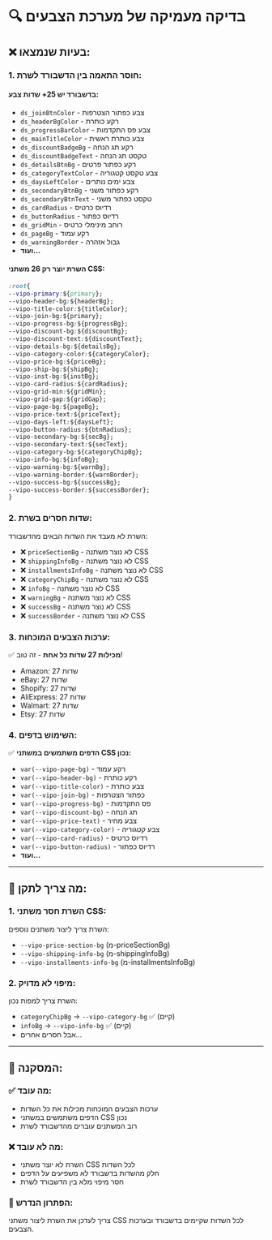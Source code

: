 # 🔍 בדיקה מעמיקה של מערכת הצבעים

## ❌ **בעיות שנמצאו:**

### **1. חוסר התאמה בין הדשבורד לשרת:**

#### **בדשבורד יש 25+ שדות צבע:**
- `ds_joinBtnColor` - צבע כפתור הצטרפות
- `ds_headerBgColor` - רקע כותרת
- `ds_progressBarColor` - צבע פס התקדמות
- `ds_mainTitleColor` - צבע כותרת ראשית
- `ds_discountBadgeBg` - רקע תג הנחה
- `ds_discountBadgeText` - טקסט תג הנחה
- `ds_detailsBtnBg` - רקע כפתור פרטים
- `ds_categoryTextColor` - צבע טקסט קטגוריה
- `ds_daysLeftColor` - צבע ימים נותרים
- `ds_secondaryBtnBg` - רקע כפתור משני
- `ds_secondaryBtnText` - טקסט כפתור משני
- `ds_cardRadius` - רדיוס כרטיס
- `ds_buttonRadius` - רדיוס כפתור
- `ds_gridMin` - רוחב מינימלי כרטיס
- `ds_pageBg` - רקע עמוד
- `ds_warningBorder` - גבול אזהרה
- **ועוד...**

#### **השרת יוצר רק 26 משתני CSS:**
```css
:root{
--vipo-primary:${primary};
--vipo-header-bg:${headerBg};
--vipo-title-color:${titleColor};
--vipo-join-bg:${primary};
--vipo-progress-bg:${progressBg};
--vipo-discount-bg:${discountBg};
--vipo-discount-text:${discountText};
--vipo-details-bg:${detailsBg};
--vipo-category-color:${categoryColor};
--vipo-price-bg:${priceBg};
--vipo-ship-bg:${shipBg};
--vipo-inst-bg:${instBg};
--vipo-card-radius:${cardRadius};
--vipo-grid-min:${gridMin};
--vipo-grid-gap:${gridGap};
--vipo-page-bg:${pageBg};
--vipo-price-text:${priceText};
--vipo-days-left:${daysLeft};
--vipo-button-radius:${btnRadius};
--vipo-secondary-bg:${secBg};
--vipo-secondary-text:${secText};
--vipo-category-bg:${categoryChipBg};
--vipo-info-bg:${infoBg};
--vipo-warning-bg:${warnBg};
--vipo-warning-border:${warnBorder};
--vipo-success-bg:${successBg};
--vipo-success-border:${successBorder};
}
```

### **2. שדות חסרים בשרת:**
השרת לא מעבד את השדות הבאים מהדשבורד:
- ❌ `priceSectionBg` - לא נוצר משתנה CSS
- ❌ `shippingInfoBg` - לא נוצר משתנה CSS  
- ❌ `installmentsInfoBg` - לא נוצר משתנה CSS
- ❌ `categoryChipBg` - לא נוצר משתנה CSS
- ❌ `infoBg` - לא נוצר משתנה CSS
- ❌ `warningBg` - לא נוצר משתנה CSS
- ❌ `successBg` - לא נוצר משתנה CSS
- ❌ `successBorder` - לא נוצר משתנה CSS

### **3. ערכות הצבעים המוכחות:**
✅ **מכילות 27 שדות כל אחת** - זה טוב!
- Amazon: 27 שדות
- eBay: 27 שדות  
- Shopify: 27 שדות
- AliExpress: 27 שדות
- Walmart: 27 שדות
- Etsy: 27 שדות

### **4. השימוש בדפים:**
✅ **הדפים משתמשים במשתני CSS נכון:**
- `var(--vipo-page-bg)` - רקע עמוד
- `var(--vipo-header-bg)` - רקע כותרת
- `var(--vipo-title-color)` - צבע כותרת
- `var(--vipo-join-bg)` - כפתור הצטרפות
- `var(--vipo-progress-bg)` - פס התקדמות
- `var(--vipo-discount-bg)` - תג הנחה
- `var(--vipo-price-text)` - צבע מחיר
- `var(--vipo-category-color)` - צבע קטגוריה
- `var(--vipo-card-radius)` - רדיוס כרטיס
- `var(--vipo-button-radius)` - רדיוס כפתור
- **ועוד...**

---

## 🔧 **מה צריך לתקן:**

### **1. השרת חסר משתני CSS:**
השרת צריך ליצור משתנים נוספים:
- `--vipo-price-section-bg` (מ-priceSectionBg)
- `--vipo-shipping-info-bg` (מ-shippingInfoBg)
- `--vipo-installments-info-bg` (מ-installmentsInfoBg)

### **2. מיפוי לא מדויק:**
השרת צריך למפות נכון:
- `categoryChipBg` → `--vipo-category-bg` ✅ (קיים)
- `infoBg` → `--vipo-info-bg` ✅ (קיים)
- אבל חסרים אחרים...

---

## 🎯 **המסקנה:**

### ✅ **מה עובד:**
- ערכות הצבעים המוכחות מכילות את כל השדות
- הדפים משתמשים במשתני CSS נכון
- רוב המשתנים עוברים מהדשבורד לשרת

### ❌ **מה לא עובד:**
- השרת לא יוצר משתני CSS לכל השדות
- חלק מהשדות בדשבורד לא משפיעים על הדפים
- חסר מיפוי מלא בין הדשבורד לשרת

### 🔧 **הפתרון הנדרש:**
צריך לעדכן את השרת ליצור משתני CSS לכל השדות שקיימים בדשבורד ובערכות הצבעים.
